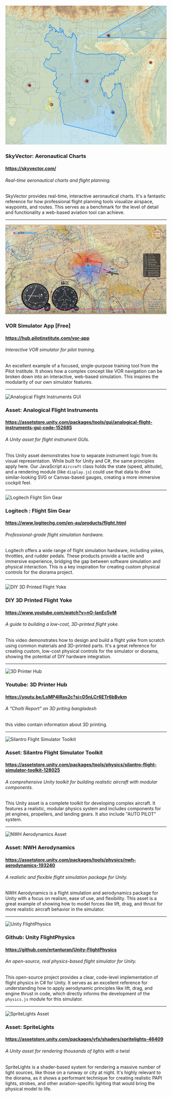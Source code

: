 ![SkyVector Aeronautical Charts](img/resource/skyvector-thumb.png)
### SkyVector: Aeronautical Charts
#### https://skyvector.com/
###### Real-time aeronautical charts and flight planning.
SkyVector provides real-time, interactive aeronautical charts. It's a fantastic reference for how professional flight planning tools visualize airspace, waypoints, and routes. This serves as a benchmark for the level of detail and functionality a web-based aviation tool can achieve.

---

![VOR Simulator App](img/resource/vor-app-thumb.png)
### VOR Simulator App [Free]
#### https://hub.pilotinstitute.com/vor-app
###### Interactive VOR simulator for pilot training.
An excellent example of a focused, single-purpose training tool from the Pilot Institute. It shows how a complex concept like VOR navigation can be broken down into an interactive, web-based simulation. This inspires the modularity of our own simulator features.

---

![Analogical Flight Instruments GUI](https://assetstorev1-prd-cdn.unity3d.com/key-image/39571baa-f2a8-422b-be54-8c6e3d565d6a.webp)
### Asset: Analogical Flight Instruments
#### https://assetstore.unity.com/packages/tools/gui/analogical-flight-instruments-gui-code-152685
###### A Unity asset for flight instrument GUIs.
This Unity asset demonstrates how to separate instrument logic from its visual representation. While built for Unity and C#, the same principles apply here. Our JavaScript `Aircraft` class holds the state (speed, altitude), and a rendering module (like `display.js`) could use that data to drive similar-looking SVG or Canvas-based gauges, creating a more immersive cockpit feel.

---

![Logitech Flight Sim Gear](https://miro.medium.com/0*F70OinyokG4ZU8ZK)
### Logitech : Flight Sim Gear
#### https://www.logitechg.com/en-au/products/flight.html
###### Professional-grade flight simulation hardware.
Logitech offers a wide range of flight simulation hardware, including yokes, throttles, and rudder pedals. These products provide a tactile and immersive experience, bridging the gap between software simulation and physical interaction. This is a key inspiration for creating custom physical controls for the diorama project.

---

![DIY 3D Printed Flight Yoke](https://i.ytimg.com/vi/nO-lanEc5vM/maxresdefault.jpg)
### DIY 3D Printed Flight Yoke
#### https://www.youtube.com/watch?v=nO-lanEc5vM
###### A guide to building a low-cost, 3D-printed flight yoke.
This video demonstrates how to design and build a flight yoke from scratch using common materials and 3D-printed parts. It's a great reference for creating custom, low-cost physical controls for the simulator or diorama, showing the potential of DIY hardware integration.

---

![3D Printer Hub](https://i.ytimg.com/vi/LsMP4IRas2c/maxresdefault.jpg)
### Youtube: 3D Printer Hub 
#### https://youtu.be/LsMP4IRas2c?si=D5nLCr6ETr6bBvkm
###### A "Cholti Report" on 3D priting bangladesh
this video contain information about 3D printing.

---

![Silantro Flight Simulator Toolkit](https://i.ytimg.com/vi/kN_VSrRKnkM/maxresdefault.jpg)
### Asset: Silantro Flight Simulator Toolkit
#### https://assetstore.unity.com/packages/tools/physics/silantro-flight-simulator-toolkit-128025
###### A comprehensive Unity toolkit for building realistic aircraft with modular components.
This Unity asset is a complete toolkit for developing complex aircraft. It features a realistic, modular physics system and includes components for jet engines, propellers, and landing gears. It also include "AUTO PILOT" system.

---

![NWH Aerodynamics Asset](https://i.ytimg.com/vi/j_rEuzFUFgI/maxresdefault.jpg)
### Asset: NWH Aerodynamics
#### https://assetstore.unity.com/packages/tools/physics/nwh-aerodynamics-193240
###### A realistic and flexible flight simulation package for Unity.
NWH Aerodynamics is a flight simulation and aerodynamics package for Unity with a focus on realism, ease of use, and flexibility. This asset is a great example of showing how to model forces like lift, drag, and thrust for more realistic aircraft behavior in the simulator.

---

![Unity FlightPhysics](https://i.ytimg.com/vi/XFsG60aaNnU/maxresdefault.jpg)
### Github: Unity FlightPhysics
#### https://github.com/ertanturan/Unity-FlightPhysics
###### An open-source, real physics-based flight simulator for Unity.
This open-source project provides a clear, code-level implementation of flight physics in C# for Unity. It serves as an excellent reference for understanding how to apply aerodynamic principles like lift, drag, and engine thrust in code, which directly informs the development of the `physics.js` module for this simulator.

---

![SpriteLights Asset](https://i.ytimg.com/vi/ANCrgK-O0HY/maxresdefault.jpg)
### Asset: SpriteLights
#### https://assetstore.unity.com/packages/vfx/shaders/spritelights-46409
###### A Unity asset for rendering thousands of lights with a twist
SpriteLights is a shader-based system for rendering a massive number of light sources, like those on a runway or city at night. It's highly relevant to the diorama, as it shows a performant technique for creating realistic PAPI lights, strobes, and other aviation-specific lighting that would bring the physical model to life.